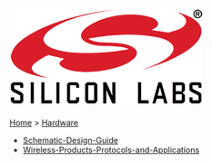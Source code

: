 ![Silicon Labs](files/logo.png)
--------------------------------------------------------
[Home](Home) > [Hardware](HW-Boot-Camp)

* [Schematic-Design-Guide](HW-Schematic-Design-Guide)
* [Wireless-Products-Protocols-and-Applications](HW-Wireless-Products-Protocols-and-Applications)
